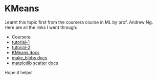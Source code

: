 # KMeans

Learnt this topic first from the coursera course in ML by prof. Andrew Ng.
Here are all the links I went through:
+ [Coursera](https://www.coursera.org/learn/machine-learning/lecture/0EJ6A/motivation-i-data-compression)
+ [tutorial-1](https://www.datacamp.com/community/tutorials/k-means-clustering-python)
+ [tutorial-2](https://jakevdp.github.io/PythonDataScienceHandbook/05.11-k-means.html)
+ [KMeans docs](https://scikit-learn.org/stable/modules/generated/sklearn.cluster.KMeans.html)
+ [make_blobs docs](https://scikit-learn.org/stable/modules/generated/sklearn.datasets.make_blobs.html)
+ [matplotlib scatter docs](https://matplotlib.org/api/_as_gen/matplotlib.pyplot.scatter.html)

Hope it helps!